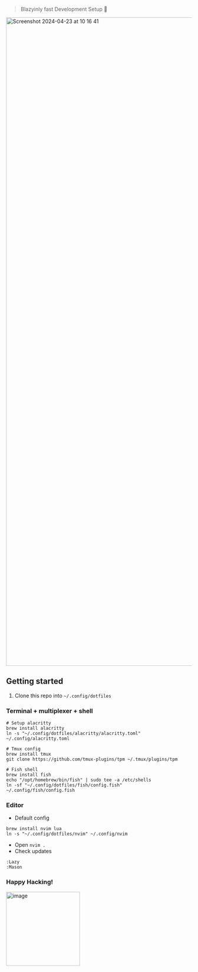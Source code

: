 > Blazyinly fast Development Setup 🚀

<img width="1756" alt="Screenshot 2024-04-23 at 10 16 41" src="https://github.com/sjdonado/dotfiles/assets/27580836/8c583289-8b35-4a92-9687-d57d1ec770fd">

## Getting started

1. Clone this repo into `~/.config/dotfiles`

### Terminal + multiplexer + shell

```fish
# Setup alacritty
brew install alacritty
ln -s "~/.config/dotfiles/alacritty/alacritty.toml" ~/.config/alacritty.toml

# Tmux config
brew install tmux
git clone https://github.com/tmux-plugins/tpm ~/.tmux/plugins/tpm

# Fish shell
brew install fish
echo "/opt/homebrew/bin/fish" | sudo tee -a /etc/shells
ln -sf "~/.config/dotfiles/fish/config.fish" ~/.config/fish/config.fish
```

### Editor

- Default config
```fish
brew install nvim lua
ln -s "~/.config/dotfiles/nvim" ~/.config/nvim
```
- Open `nvim .`
- Check updates
```vim
:Lazy
:Mason
```

### Happy Hacking!
<img width="200" alt="image" src="https://media.tenor.com/y2JXkY1pXkwAAAAM/cat-computer.gif">
